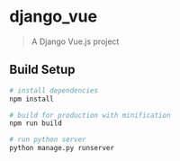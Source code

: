 # django_vue

> A Django Vue.js project

## Build Setup

``` bash
# install dependencies
npm install

# build for production with minification
npm run build

# run python server
python manage.py runserver
```
